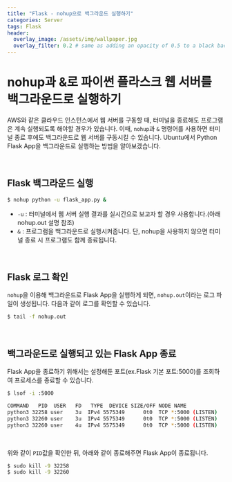 ```yaml
---
title: "Flask - nohup으로 백그라운드 실행하기"
categories: Server
tags: Flask
header:
  overlay_image: /assets/img/wallpaper.jpg
  overlay_filter: 0.2 # same as adding an opacity of 0.5 to a black background
---
```


# nohup과 &로 파이썬 플라스크 웹 서버를 백그라운드로 실행하기

AWS와 같은 클라우드 인스턴스에서 웹 서버를 구동할 때, 터미널을 종료해도 프로그램은 계속 실행되도록 해야할 경우가 있습니다. 이때, `nohup`과 `&` 명령어를 사용하면 터미널 종료 후에도 백그라운드로 웹 서버를 구동시킬 수 있습니다. Ubuntu에서 Python Flask App을 백그라운드로 실행하는 방법을 알아보겠습니다.

<br>

## Flask 백그라운드 실행

```bash
$ nohup python -u flask_app.py &
```

- `-u` : 터미널에서 웹 서버 실행 결과를 실시간으로 보고자 할 경우 사용합니다.(아래 nohup.out 설명 참조)  
- `&` : 프로그램을 백그라운드로 실행시켜줍니다. 단, nohup을 사용하지 않으면 터미널 종료 시 프로그램도 함께 종료됩니다.

<br>

## Flask 로그 확인

`nohup`을 이용해 백그라운드로 Flask App을 실행하게 되면, `nohup.out`이라는 로그 파일이 생성됩니다. 다음과 같이 로그를 확인할 수 있습니다.

```bash
$ tail -f nohup.out
```

<br>

## 백그라운드로 실행되고 있는 Flask App 종료

Flask App을 종료하기 위해서는 설정해둔 포트(ex.Flask 기본 포트:5000)를 조회하여 프로세스를 종료할 수 있습니다.

```bash
$ lsof -i :5000
```

```bash
COMMAND   PID  USER   FD   TYPE  DEVICE SIZE/OFF NODE NAME
python3 32258 user    3u  IPv4 5575349      0t0  TCP *:5000 (LISTEN)
python3 32260 user    3u  IPv4 5575349      0t0  TCP *:5000 (LISTEN)
python3 32260 user    4u  IPv4 5575349      0t0  TCP *:5000 (LISTEN)
```

<br>

위와 같이 `PID`값을 확인한 뒤, 아래와 같이 종료해주면 Flask App이 종료됩니다.

```bash
$ sudo kill -9 32258
$ sudo kill -9 32260
```
